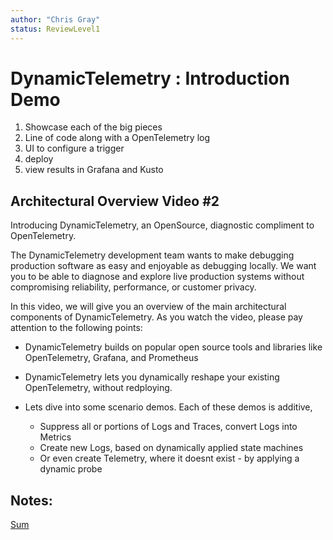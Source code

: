 ```yaml
---
author: "Chris Gray"
status: ReviewLevel1
---
```


# DynamicTelemetry : Introduction Demo

1. Showcase each of the big pieces
1. Line of code along with a OpenTelemetry log
1. UI to configure a trigger
1. deploy
1. view results in Grafana and Kusto

## Architectural Overview Video #2

Introducing DynamicTelemetry, an OpenSource, diagnostic compliment to OpenTelemetry.

The DynamicTelemetry development team wants to make debugging production software as
 easy and enjoyable as debugging locally. We want you to be able to diagnose and
  explore live production systems without compromising reliability, performance,
   or customer privacy.

In this video, we will give you an overview of the main architectural components
 of DynamicTelemetry. As you watch the video, please pay attention to the
 following points:

- DynamicTelemetry builds on popular open source tools and libraries like
OpenTelemetry, Grafana, and Prometheus
- DynamicTelemetry lets you dynamically reshape your existing OpenTelemetry, without
redploying.

- Lets dive into some scenario demos.  Each of these demos is additive,


   * Suppress all or portions of Logs and Traces, convert Logs into Metrics
   * Create new Logs, based on dynamically applied state machines
   * Or even create Telemetry, where it doesnt exist - by applying a dynamic
   probe


## Notes:
[Sum](./Misfiled.Meter.Sum.kql.md)
